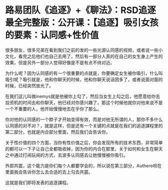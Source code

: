 # 路易团队《追逐》+《聊法》：RSD追逐最全完整版：公开课：【追逐】吸引女孩的要素：认同感+性价值

很多朋友，很多兄弟在看到我们之前的发的一些光源认同感的视频，或者说一些小文化，看完之后他们也自己去用了，然后有一部分人真的在自己的女生身上产生的效果，但是另外一部分人觉得好像是不是有点不待对近。

为什么呢？因为认同感的有一个很重要的点就是，你要确定女生被你吸引，什么叫吸引呢？吸引就是，他和你聊天的时候，他和你聊天说话团多了，或者说面对面的时候，已经突然放光了。

在我们这儿叫做inemys就是他被你上勾了，然后当女生上勾之后，他愿意给你去投资机的时间去和你聊天，他已经对你感兴趣了，那这个时候他就你对他来说不是一个不重要的人，他开始慢慢地去在乎你了那么。

你对他的认同感的一个脖子才开始变得有效，而是对他无所谓的人，那你不多什么认同感的对不对？，就是这样，但是还有一个关键的点就是在我们的追逐課程里的第二部分，也就是内合部分里面，然后我们会告诉你。

关于性价值的四个方面，当你有性价值之后，你会发现所有的技术东西，非常简单的都可以一下子让自己全都吸收掉，因为你的内合在那里，关于如何和女生在聊天之中通过打闹玩闹的方式，去波多认同感去让她慢慢被你吸引。

外部共震，这个能力是你们每个人都要学会的，所以说在第三部分，Authere呗在里面我会告诉你怎么去合适的去上勾去共震。

这就是我们即将发表的追逐課程。